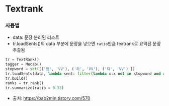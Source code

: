 # Textrank

### 사용법
* data: 문장 분리된 리스트 
* tr.loadSents()의 data 부분에 문장을 넣으면 `ratio`만큼 textrank로 요약된 문장 추출됨

``` python
tr = TextRank()
tagger = Mecab()
stopword = set([('있', 'VV'), ('하', 'VV'), ('되', 'VV') ])
tr.loadSents(data, lambda sent: filter(lambda x:x not in stopword and x[1] in ('NNG', 'NNP', 'VV', 'VA'), tagger.pos(sent)))
tr.build()
ranks = tr.rank()
tr.summarize(ratio = 0.33)
```

* 출처: https://bab2min.tistory.com/570
